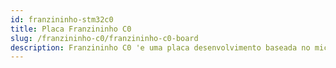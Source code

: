 ```yaml
---
id: franzininho-stm32c0
title: Placa Franzininho C0
slug: /franzininho-c0/franzininho-c0-board
description: Franzininho C0 'e uma placa desenvolvimento baseada no microcontrolador STM32C0 da STmicroelectronics
---
```


